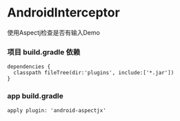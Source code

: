# AndroidInterceptor
使用Aspectj检查是否有输入Demo

### 项目 build.gradle 依赖

```
dependencies {
  classpath fileTree(dir:'plugins', include:['*.jar'])
}
```

### app build.gradle

```
apply plugin: 'android-aspectjx'
```
